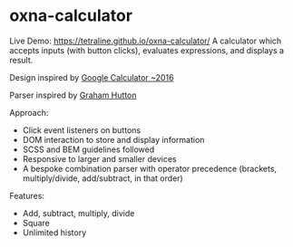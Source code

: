 # oxna-calculator
Live Demo: https://tetraline.github.io/oxna-calculator/
A calculator which accepts inputs (with button clicks), evaluates expressions, and displays a result.

Design inspired by [Google Calculator ~2016](https://www.androidauthority.com/google-calculator-683011/)

Parser inspired by [Graham Hutton](https://youtu.be/dDtZLm7HIJs)

Approach:
- Click event listeners on buttons
- DOM interaction to store and display information
- SCSS and BEM guidelines followed
- Responsive to larger and smaller devices
- A bespoke combination parser with operator precedence (brackets, multiply/divide, add/subtract, in that order)

Features:
- Add, subtract, multiply, divide
- Square 
- Unlimited history
